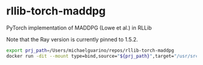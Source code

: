 # rllib-torch-maddpg
PyTorch implementation of MADDPG (Lowe et al.) in RLLib

Note that the Ray version is currently pinned to 1.5.2.


```bash
export prj_path=/Users/michaelguarino/repos/rllib-torch-maddpg
docker run -dit --mount type=bind,source="${prj_path}",target="/usr/src/app/rllib-torch-maddpg" rllibtorchmaddpg:test
```